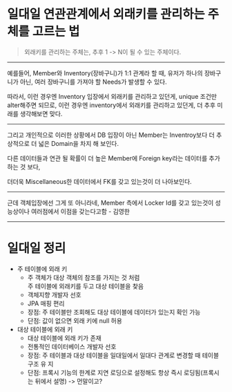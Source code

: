 # 일대일 연관관계에서 외래키를 관리하는 주체를 고르는 법

> 외래키를 관리하는 주체는,
> 추후 1 -> N이 될 수 있는 주체이다.


---

예를들어,
Member와 Inventory(장바구니)가 1:1 관계라 할 때,
유저가 하나의 장바구니가 아닌, 여러 장바구니를 가져야 할 Needs가 발생할 수 있다.

따라서, 이런 경우엔 Inventory 입장에서 외래키를 관리하고 있던게, unique 조건만 alter해주면 되므로,
이런 경우엔 inventory에서 외래키를 관리하고 있던게, 더 추후 미래를 생각해보면 맞다.

---

그리고 개인적으로 이러한 상황에서 DB 입장이 아닌 Member는 Inventroy보다 더 추상적으로 더 넓은 Domain을 차지 해 보인다.

다른 데이터들과 연관 될 확률이 더 높은 Member에 Foreign key라는 데이터를 추가하는 것 보다,

더더욱 Miscellaneous한 데이터에서 FK를 갖고 있는것이 더 나아보인다.


---

근데 객체입장에선 그게 또 아니라네, Member 측에서 Locker Id를 갖고 있는것이 성능상이나 여러점에서 이점을 갖는다고함 - 김영한

---

# 일대일 정리

* 주 테이블에 외래 키
    * 주 객체가 대상 객체의 참조를 가지는 것 처럼<br/> 주 테이블에 외래키를 두고 대상 테이블을 찾음
    * 객체지향 개발자 선호
    * JPA 매핑 편리
    * 장점: 주 테이블만 조회해도 대상 테이블에 데이터가 있는지 확인 가능
    * 단점: 값이 없으면 외래 키에 null 허용
* 대상 테이블에 외래 키
    * 대상 테이블에 외래 키가 존재
    * 전통적인 데이터베이스 개발자 선호
    * 장점: 주 테이블과 대상 테이블을 일대일에서 일대다 관계로 변경할 때 테이블 구조 유 지
    * 단점: 프록시 기능의 한계로 지연 로딩으로 설정해도 항상 즉시 로딩됨(프록시는 뒤에서 설명) -> 먼말이고?